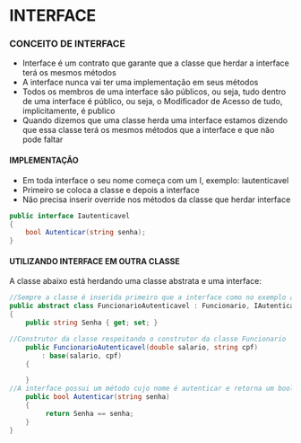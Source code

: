 
# INTERFACE

### CONCEITO DE INTERFACE

- Interface é um contrato que garante que a classe que herdar a interface terá os mesmos métodos
- A interface nunca vai ter uma implementação em seus métodos
- Todos os membros de uma interface são públicos, ou seja, tudo dentro de uma interface é público, ou seja, o Modificador de Acesso de tudo, implicitamente, é publico
- Quando dizemos que uma classe herda uma interface estamos dizendo que essa classe terá os mesmos métodos que a interface e que não pode faltar

#### IMPLEMENTAÇÃO

- Em toda interface o seu nome começa com um I, exemplo: Iautenticavel
- Primeiro se coloca a classe e depois a interface
- Não precisa inserir override nos métodos da classe que herdar interface

```csharp
public interface Iautenticavel
{
    bool Autenticar(string senha);
}
```

#### UTILIZANDO INTERFACE EM OUTRA CLASSE

A classe abaixo está herdando uma classe abstrata e uma interface:

```csharp
//Sempre a classe é inserida primeiro que a interface como no exemplo abaixo
public abstract class FuncionarioAutenticavel : Funcionario, IAutenticavel
{
    public string Senha { get; set; }

//Construtor da classe respeitando o construtor da classe Funcionario 
    public FuncionarioAutenticavel(double salario, string cpf)
        : base(salario, cpf)
    {

    }
//A interface possui um método cujo nome é autenticar e retorna um bool, estamos cumprindo com o "contrato" e inserindo nessa classe também
    public bool Autenticar(string senha)
    {
         return Senha == senha;
    }
}
```
